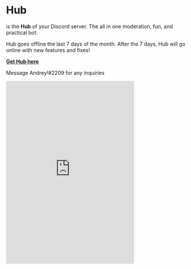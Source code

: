 # Hub

is the **Hub** of your Discord server. The all in one moderation, fun, and practical bot.

Hub goes offline the last 7 days of the month. After the 7 days, Hub will go online with new features and fixes!

[**Get Hub here**](https://discord.com/api/oauth2/authorize?client_id=856971541873819668&permissions=8&scope=bot%20applications.commands)

Message Andrey!#2209 for any inquiries

<dl>
<iframe src="https://discord.com/widget?id=845310892152586240&theme=dark" width="350" height="500" allowtransparency="true" frameborder="0" sandbox="allow-popups allow-popups-to-escape-sandbox allow-same-origin allow-scripts"></iframe>
  </dl>
